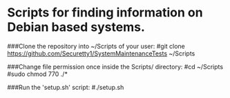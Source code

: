 # Scripts for finding information on Debian based systems.

###Clone the repository into ~/Scripts of your user:
#git clone https://github.com/Securetty1/SystemMaintenanceTests ~/Scripts

###Change file permission once inside the Scripts/ directory:
#cd ~/Scripts
#sudo chmod 770 ./*

###Run the 'setup.sh' script:
#./setup.sh
